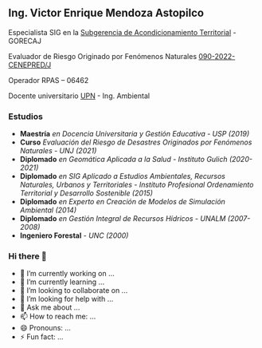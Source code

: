 ## Ing. Victor Enrique Mendoza Astopilco

Especialista SIG en la [Subgerencia de Acondicionamiento Territorial](https://zeeot.regioncajamarca.gob.pe/node/588) - GORECAJ

Evaluador de Riesgo Originado por Fenómenos Naturales
[090-2022-CENEPRED/J](https://renaerd.cenepred.gob.pe/renaerd/registro-de-evaluadores/)

Operador RPAS – 06462

Docente universitario [UPN](https://www.upn.edu.pe/carrera/ingenieria-ambiental) - Ing. Ambiental

### Estudios
* **Maestría** _en Docencia Universitaria y Gestión Educativa - USP (2019)_
* **Curso** _Evaluación del Riesgo de Desastres Originados por Fenómenos Naturales - UNJ (2021)_
* **Diplomado** _en Geomática Aplicada a la Salud - Instituto Gulich (2020-2021)_
* **Diplomado** _en SIG Aplicado a Estudios Ambientales, Recursos Naturales, Urbanos y Territoriales - Instituto Profesional Ordenamiento Territorial y Desarrollo Sostenible (2015)_
* **Diplomado** _en Experto en Creación de Modelos de Simulación Ambiental (2014)_
* **Diplomado** _en Gestión Integral de Recursos Hídricos - UNALM (2007-2008)_
* **Ingeniero Forestal** - _UNC (2000)_

   
### Hi there 👋
- 🔭 I’m currently working on ...
- 🌱 I’m currently learning ...
- 👯 I’m looking to collaborate on ...
- 🤔 I’m looking for help with ...
- 💬 Ask me about ...
- 📫 How to reach me: ...
- 😄 Pronouns: ...
- ⚡ Fun fact: ...

<!--
**victormendoza2/victormendoza2** is a ✨ _special_ ✨ repository because its `README.md` (this file) appears on your GitHub profile.

Here are some ideas to get you started:

- 🔭 I’m currently working on ...
- 🌱 I’m currently learning ...
- 👯 I’m looking to collaborate on ...
- 🤔 I’m looking for help with ...
- 💬 Ask me about ...
- 📫 How to reach me: ...
- 😄 Pronouns: ...
- ⚡ Fun fact: ...
-->
